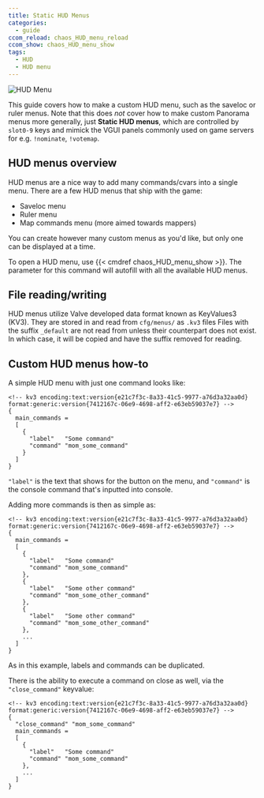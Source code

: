 ```yaml
---
title: Static HUD Menus
categories:
  - guide
ccom_reload: chaos_HUD_menu_reload
ccom_show: chaos_HUD_menu_show
tags:
  - HUD
  - HUD menu
---
```


![HUD Menu](/images/custom-hud-menus_guide/custom-hud-menus-header.png)

This guide covers how to make a custom HUD menu, such as the saveloc or ruler menus.
Note that this does *not* cover how to make custom Panorama menus more generally, just **Static HUD menus**, which are controlled by `slot0-9` keys and mimick the VGUI panels commonly used on game servers for e.g. `!nominate`, `!votemap`.

## HUD menus overview

HUD menus are a nice way to add many commands/cvars into a single menu.
There are a few HUD menus that ship with the game:

- Saveloc menu
- Ruler menu
- Map commands menu (more aimed towards mappers)

You can create however many custom menus as you'd like, but only one can be displayed at a time.

To open a HUD menu, use {{< cmdref chaos_HUD_menu_show >}}.
The parameter for this command will autofill with all the available HUD menus.

## File reading/writing

HUD menus utilize Valve developed data format known as KeyValues3 (KV3). They are stored in and read from `cfg/menus/` as `.kv3` files
Files with the suffix `_default` are not read from unless their counterpart does not exist.
In which case, it will be copied and have the suffix removed for reading.

## Custom HUD menus how-to

A simple HUD menu with just one command looks like:

```
<!-- kv3 encoding:text:version{e21c7f3c-8a33-41c5-9977-a76d3a32aa0d} format:generic:version{7412167c-06e9-4698-aff2-e63eb59037e7} -->
{
  main_commands =
  [
    {
      "label"   "Some command"
      "command" "mom_some_command"
    }
  ]
}
```

`"label"` is the text that shows for the button on the menu, and `"command"` is the console command that's inputted into console.

Adding more commands is then as simple as:

```
<!-- kv3 encoding:text:version{e21c7f3c-8a33-41c5-9977-a76d3a32aa0d} format:generic:version{7412167c-06e9-4698-aff2-e63eb59037e7} -->
{
  main_commands =
  [
    {
      "label"   "Some command"
      "command" "mom_some_command"
    },
    {
      "label"   "Some other command"
      "command" "mom_some_other_command"
    },
    {
      "label"   "Some other command"
      "command" "mom_some_other_command"
    },
    ...
  ]
}
```

As in this example, labels and commands can be duplicated.

There is the ability to execute a command on close as well, via the `"close_command"` keyvalue:

```
<!-- kv3 encoding:text:version{e21c7f3c-8a33-41c5-9977-a76d3a32aa0d} format:generic:version{7412167c-06e9-4698-aff2-e63eb59037e7} -->
{
  "close_command" "mom_some_command"
  main_commands =
  [
    {
      "label"   "Some command"
      "command" "mom_some_command"
    },
    ...
  ]
}
```
